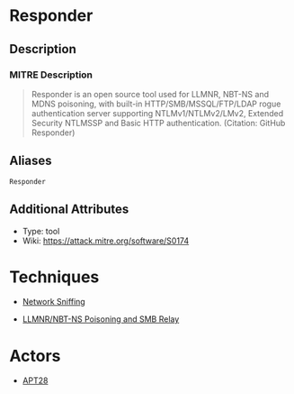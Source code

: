 
# Responder

## Description

### MITRE Description

> Responder is an open source tool used for LLMNR, NBT-NS and MDNS poisoning, with built-in HTTP/SMB/MSSQL/FTP/LDAP rogue authentication server supporting NTLMv1/NTLMv2/LMv2, Extended Security NTLMSSP and Basic HTTP authentication. (Citation: GitHub Responder)

## Aliases

```
Responder
```

## Additional Attributes

* Type: tool
* Wiki: https://attack.mitre.org/software/S0174

# Techniques


* [Network Sniffing](../techniques/Network-Sniffing.md)

* [LLMNR/NBT-NS Poisoning and SMB Relay](../techniques/LLMNR-NBT-NS-Poisoning-and-SMB-Relay.md)
    

# Actors


* [APT28](../actors/APT28.md)

